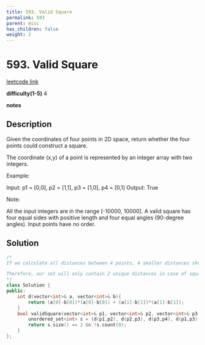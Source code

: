 ```yaml
---
title: 593. Valid Square
permalink: 593
parent: misc
has_children: false
weight: 2
---
```

# 593. Valid Square
[leetcode link](https://leetcode.com/problems/valid-square/)

**difficulty(1-5)** 
4

**notes** 


## Description
Given the coordinates of four points in 2D space, return whether the four points could construct a square.

The coordinate (x,y) of a point is represented by an integer array with two integers.

Example:

Input: p1 = [0,0], p2 = [1,1], p3 = [1,0], p4 = [0,1]
Output: True
 

Note:

All the input integers are in the range [-10000, 10000].
A valid square has four equal sides with positive length and four equal angles (90-degree angles).
Input points have no order.

## Solution
```c++
/*
If we calculate all distances between 4 points, 4 smaller distances should be equal (sides), and 2 larger distances should be equal too (diagonals). As an optimization, we can compare squares of the distances, so we do not have to deal with the square root and precision loss.

Therefore, our set will only contain 2 unique distances in case of square (beware of the zero distance though).
*/
class Solution {
public:
    int d(vector<int>& a, vector<int>& b){
        return (a[0]-b[0])*(a[0]-b[0]) + (a[1]-b[1])*(a[1]-b[1]);
    }
    bool validSquare(vector<int>& p1, vector<int>& p2, vector<int>& p3, vector<int>& p4) {
        unordered_set<int> s = {d(p1,p2), d(p2,p3), d(p3,p4), d(p1,p3), d(p1,p4), d(p2,p4)};
        return s.size() == 2 && !s.count(0);
    }
};
``` 


